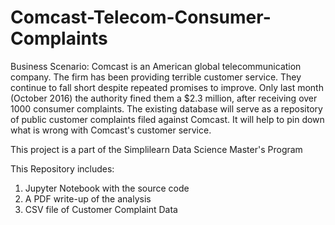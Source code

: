 # Comcast-Telecom-Consumer-Complaints

Business Scenario: Comcast is an American global telecommunication company. The firm has been providing terrible customer service. They continue to fall short despite repeated promises to improve. Only last month (October 2016) the authority fined them a $2.3 million, after receiving over 1000 consumer complaints. The existing database will serve as a repository of public customer complaints filed against Comcast. It will help to pin down what is wrong with Comcast's customer service.

This project is a part of the Simplilearn Data Science Master's Program

This Repository includes:
1) Jupyter Notebook with the source code
2) A PDF write-up of the analysis
3) CSV file of Customer Complaint Data
